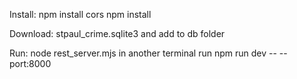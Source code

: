 
Install: 
npm install cors
npm install

Download: stpaul_crime.sqlite3 and add to db folder

Run: node rest_server.mjs
in another terminal run npm run dev -- -- port:8000
